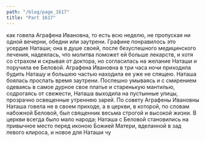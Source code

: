 ```yaml
---
path: "/blog/page_1617"
title: "Part 1617"
---
```


как говела Аграфена Ивановна, то есть всю неделю, не пропуская ни одной вечерни, обедни или заутрени.
Графине понравилось это усердие Наташи; она в душе своей, после безуспешного медицинского лечения, надеялась, что молитва поможет ей больше лекарств, и хотя со страхом и скрывая от доктора, но согласилась на желание Наташи и поручила ее Беловой. Аграфена Ивановна в три часа ночи приходила будить Наташу и большею частью находила ее уже не спящею. Наташа боялась проспать время заутрени. Поспешно умываясь и с смирением одеваясь в самое дурное свое платье и старенькую мантилью, содрогаясь от свежести, Наташа выходила на пустынные улицы, прозрачно освещенные утреннею зарей. По совету Аграфены Ивановны Наташа говела не в своем приходе, а в церкви, в которой, по словам набожной Беловой, был священник весьма строгой и высокой жизни. В церкви всегда было мало народа; Наташа с Беловой становились на привычное место перед иконою Божией Матери, вделанной в зад левого клироса, и новое для Наташи чу
